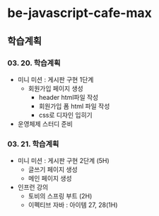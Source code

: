 # be-javascript-cafe-max

## 학습계획
### 03. 20. 학습계획
- 미니 미션 : 게시판 구현 1단계
  - 회원가입 페이지 생성
    - header html파일 작성
    - 회원가입 폼 html 파일 작성
    - css로 디자인 입히기
- 운영체제 스터디 준비

### 03. 21. 학습계획
- 미니 미션 : 게시판 구현 2단계 (5H)
  - 글쓰기 페이지 생성
  - 메인 페이지 생성
- 인프런 강의
  - 토비의 스프링 부트 (2H)
  - 이펙티브 자바 : 아이템 27, 28(1H)